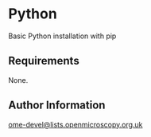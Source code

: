 Python
======

Basic Python installation with pip

Requirements
------------

None.

Author Information
------------------

ome-devel@lists.openmicroscopy.org.uk
